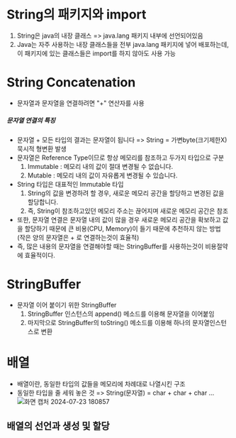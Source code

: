 # String의 패키지와 import
1. String은 java의 내장 클래스 => java.lang 패키지 내부에 선언되어있음
2. Java는 자주 사용하는 내장 클래스들을 전부 java.lang 패키지에 넣어 배포하는데, 이 패키지에 있는 클래스들은 import를 하지 않아도 사용 가능
# String Concatenation
- 문자열과 문자열을 연결하려면 "+" 연산자를 사용
##### 문자열 연결의 특징
- 문자열 + 모든 타입의 결과는 문자열이 됩니다 => String = 가변byte(크기제한X) 묵시적 형변환 발생
- 문자열은 Reference Type이므로 항상 메모리를 참조하고 두가지 타입으로 구분
  1. Immutable : 메모리 내의 값이 절대 변경될 수 없습니다.
  2. Mutable : 메모리 내의 값이 자유롭게 변경될 수 있습니다.
- String 타입은 대표적인 Immutable 타입
  1. String의 값을 변경하려 할 경우, 새로운 메모리 공간을 할당하고 변경된 값을 할당합니다.
  2. 즉, String이 참조하고있던 메모리 주소는 끊어지며 새로운 메모리 공간은 참조
- 또한, 문자열 연결은 문자열 내의 값이 많을 경우 새로운 메모리 공간을 확보하고 값을 할당하기 때문에 큰 비용(CPU, Memory)이 들기 때문에 추천하지 않는 방법 (작은 양의 문자열은 + 로 연결하는것이 효율적)
- 즉, 많은 내용의 문자열을 연결해야할 때는 StringBuffer를 사용하는것이 비용절약에 효율적이다.
# StringBuffer
- 문자열 이어 붙이기 위한 StringBuffer
  1. StringBuffer 인스턴스의 append() 메소드를 이용해 문자열을 이어붙임
  2. 마지막으로 StringBuffer의 toString() 메소드를 이용해 하나의 문자열인스턴스로 변환
# 배열
- 배열이란, 동일한 타입의 값들을 메모리에 차례대로 나열시킨 구조
- 동일한 타입을 줄 세워 놓은 것 => String(문자열) = char + char + char ...
![화면 캡처 2024-07-23 180857](https://github.com/user-attachments/assets/b216f795-7a23-4916-b783-86d26d85458d)

## 배열의 선언과 생성 및 할당

